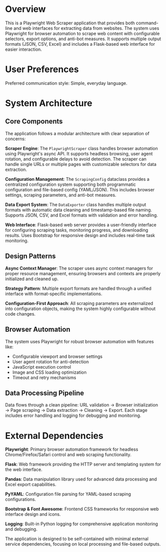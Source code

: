 # Overview

This is a Playwright Web Scraper application that provides both command-line and web interfaces for extracting data from websites. The system uses Playwright for browser automation to scrape web content with configurable selectors, export options, and anti-bot measures. It supports multiple output formats (JSON, CSV, Excel) and includes a Flask-based web interface for easier interaction.

# User Preferences

Preferred communication style: Simple, everyday language.

# System Architecture

## Core Components

The application follows a modular architecture with clear separation of concerns:

**Scraper Engine**: The `PlaywrightScraper` class handles browser automation using Playwright's async API. It supports headless browsing, user agent rotation, and configurable delays to avoid detection. The scraper can handle single URLs or multiple pages with customizable selectors for data extraction.

**Configuration Management**: The `ScrapingConfig` dataclass provides a centralized configuration system supporting both programmatic configuration and file-based config (YAML/JSON). This includes browser settings, scraping parameters, and anti-bot measures.

**Data Export System**: The `DataExporter` class handles multiple output formats with automatic data cleaning and timestamp-based file naming. Supports JSON, CSV, and Excel formats with validation and error handling.

**Web Interface**: Flask-based web server provides a user-friendly interface for configuring scraping tasks, monitoring progress, and downloading results. Uses Bootstrap for responsive design and includes real-time task monitoring.

## Design Patterns

**Async Context Manager**: The scraper uses async context managers for proper resource management, ensuring browsers and contexts are properly initialized and cleaned up.

**Strategy Pattern**: Multiple export formats are handled through a unified interface with format-specific implementations.

**Configuration-First Approach**: All scraping parameters are externalized into configuration objects, making the system highly configurable without code changes.

## Browser Automation

The system uses Playwright for robust browser automation with features like:
- Configurable viewport and browser settings
- User agent rotation for anti-detection
- JavaScript execution control
- Image and CSS loading optimization
- Timeout and retry mechanisms

## Data Processing Pipeline

Data flows through a clean pipeline: URL validation → Browser initialization → Page scraping → Data extraction → Cleaning → Export. Each stage includes error handling and logging for debugging and monitoring.

# External Dependencies

**Playwright**: Primary browser automation framework for headless Chrome/Firefox/Safari control and web scraping functionality.

**Flask**: Web framework providing the HTTP server and templating system for the web interface.

**Pandas**: Data manipulation library used for advanced data processing and Excel export capabilities.

**PyYAML**: Configuration file parsing for YAML-based scraping configurations.

**Bootstrap & Font Awesome**: Frontend CSS frameworks for responsive web interface design and icons.

**Logging**: Built-in Python logging for comprehensive application monitoring and debugging.

The application is designed to be self-contained with minimal external service dependencies, focusing on local processing and file-based outputs.
